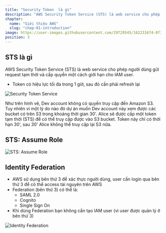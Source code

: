 ```yaml
---
title: "Security Token  là gì"
description: "AWS Security Token Service (STS) là web service cho phép người dùng gửi request tạm thời và cấp quyền một cách giới hạn cho IAM user"
chapter:
  name: "Giới thiệu AWS"
  slug: "chap-01-introduction"
image: https://user-images.githubusercontent.com/29729545/162231674-0f3da49a-2fcf-40c0-8b99-9a2240094ea6.png
position: 3
---
```


## STS là gì

AWS Security Token Service (STS) là web service cho phép người dùng gửi request tạm thời và cấp quyền một cách giới hạn cho IAM user.

- Token có hiệu lực tối đa trong 1 giờ, sau đó cần phải refresh lại

![Security Token Service](https://user-images.githubusercontent.com/29729545/162231674-0f3da49a-2fcf-40c0-8b99-9a2240094ea6.png)

Như trên hình vẽ, Dev account không có quyền truy cập đến Amazon S3. Tuy nhiên vì một lý do nào đó dự án muốn Dev account này xem được các bucket có trên S3 trong khoảng thời gian 30'. Alice sẽ được cấp một token tạm thời (STS) để có thể truy cập được vào S3 bucket. Token này chỉ có thời hạn 30', sau 30' Alice không thể truy cập lại S3 nữa.

## STS: Assume Role

![STS: Assume Role](https://user-images.githubusercontent.com/29729545/156545085-0d148e6b-94f3-4f97-9221-acbbe286936e.png)

## Identity Federation

- AWS sử dụng bên thứ 3 để xác thực người dùng, user cần login qua bên thứ 3 để có thể access tài nguyên trên AWS
- Federation (bên thứ 3) có thể là:
  - SAML 2.0
  - Cognito
  - Single Sign On
- Khi dùng Federation bạn không cần tạo IAM user (vì user được quản lý ở bên thứ 3)

![Identity Federation](https://user-images.githubusercontent.com/29729545/156547213-ce09e199-9d6a-4868-af21-5fdc656925c4.png)
